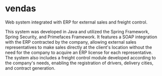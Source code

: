 # vendas
Web system integrated with ERP for external sales and freight control.

This system was developed in Java and utilized the Spring Framework, Spring Security, and Primefaces Framework. It features a SOAP integration with the ERP contracted by the company, allowing external sales representatives to make sales directly at the client's location without the need for the company to acquire an ERP license for each representative. The system also includes a freight control module developed according to the company's needs, enabling the registration of drivers, delivery cities, and contract generation.